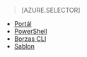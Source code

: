 > [AZURE.SELECTOR]
- [Portál](load-balancer-get-started-internet-portal.md)
- [PowerShell](load-balancer-get-started-internet-arm-ps.md)
- [Borzas CLI](load-balancer-get-started-internet-arm-cli.md)
- [Sablon](load-balancer-get-started-internet-arm-template.md)
